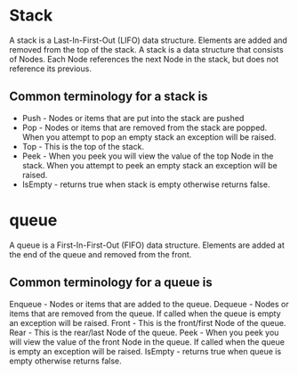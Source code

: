 # Stack
A stack is a Last-In-First-Out (LIFO) data structure. Elements are added and removed from the top of the stack.
A stack is a data structure that consists of Nodes. Each Node references the next Node in the stack, but does not reference its previous.

## Common terminology for a stack is

- Push - Nodes or items that are put into the stack are pushed
- Pop - Nodes or items that are removed from the stack are popped. When you attempt to pop an empty stack an exception will be raised.
- Top - This is the top of the stack.
- Peek - When you peek you will view the value of the top Node in the stack. When you attempt to peek an empty stack an exception will be raised.
- IsEmpty - returns true when stack is empty otherwise returns false.

# queue
A queue is a First-In-First-Out (FIFO) data structure. Elements are added at the end of the queue and removed from the front.

## Common terminology for a queue is

Enqueue - Nodes or items that are added to the queue.
Dequeue - Nodes or items that are removed from the queue. If called when the queue is empty an exception will be raised.
Front - This is the front/first Node of the queue.
Rear - This is the rear/last Node of the queue.
Peek - When you peek you will view the value of the front Node in the queue. If called when the queue is empty an exception will be raised.
IsEmpty - returns true when queue is empty otherwise returns false.
